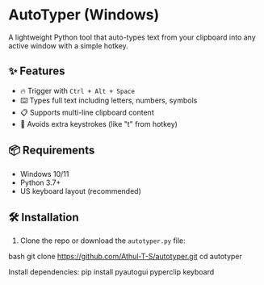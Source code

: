 #  AutoTyper (Windows)

A lightweight Python tool that auto-types text from your clipboard into any active window with a simple hotkey.

## ✨ Features

- 🔥 Trigger with `Ctrl + Alt + Space`
- ⌨️ Types full text including letters, numbers, symbols
- 📋 Supports multi-line clipboard content
- 🚫 Avoids extra keystrokes (like "t" from hotkey)

## 📦 Requirements

- Windows 10/11
- Python 3.7+
- US keyboard layout (recommended)

## 🛠 Installation

1. Clone the repo or download the `autotyper.py` file:

bash
git clone https://github.com/Athul-T-S/autotyper.git
cd autotyper 

Install dependencies:
pip install pyautogui pyperclip keyboard
